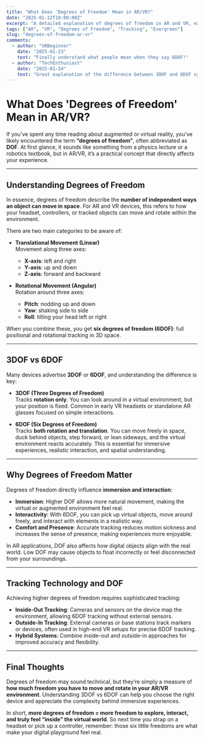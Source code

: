 ```yaml
---
title: "What Does 'Degrees of Freedom' Mean in AR/VR?"
date: "2025-01-22T10:00:00Z"
excerpt: "A detailed explanation of degrees of freedom in AR and VR, exploring how it affects tracking, movement, and immersive experiences."
tags: ["AR", "VR", "Degrees of Freedom", "Tracking", "Evergreen"]
slug: "degrees-of-freedom-ar-vr"
comments:
  - author: "VRBeginner"
    date: "2025-01-23"
    text: "Finally understand what people mean when they say 6DOF!"
  - author: "TechEnthusiast"
    date: "2025-01-24"
    text: "Great explanation of the difference between 3DOF and 6DOF systems."
---
```


# What Does 'Degrees of Freedom' Mean in AR/VR?

If you’ve spent any time reading about augmented or virtual reality, you’ve likely encountered the term **“degrees of freedom”**, often abbreviated as **DOF**. At first glance, it sounds like something from a physics lecture or a robotics textbook, but in AR/VR, it’s a practical concept that directly affects your experience.

---

## Understanding Degrees of Freedom

In essence, degrees of freedom describe the **number of independent ways an object can move in space**. For AR and VR devices, this refers to how your headset, controllers, or tracked objects can move and rotate within the environment.

There are two main categories to be aware of:

- **Translational Movement (Linear)**  
  Movement along three axes:  
  - **X-axis**: left and right  
  - **Y-axis**: up and down  
  - **Z-axis**: forward and backward  

- **Rotational Movement (Angular)**  
  Rotation around three axes:  
  - **Pitch**: nodding up and down  
  - **Yaw**: shaking side to side  
  - **Roll**: tilting your head left or right  

When you combine these, you get **six degrees of freedom (6DOF)**: full positional and rotational tracking in 3D space.

---

## 3DOF vs 6DOF

Many devices advertise **3DOF** or **6DOF**, and understanding the difference is key:

- **3DOF (Three Degrees of Freedom)**  
  Tracks **rotation only**. You can look around in a virtual environment, but your position is fixed. Common in early VR headsets or standalone AR glasses focused on simple interactions.

- **6DOF (Six Degrees of Freedom)**  
  Tracks **both rotation and translation**. You can move freely in space, duck behind objects, step forward, or lean sideways, and the virtual environment reacts accurately. This is essential for immersive experiences, realistic interaction, and spatial understanding.

---

## Why Degrees of Freedom Matter

Degrees of freedom directly influence **immersion and interaction**:

- **Immersion**: Higher DOF allows more natural movement, making the virtual or augmented environment feel real.  
- **Interactivity**: With 6DOF, you can pick up virtual objects, move around freely, and interact with elements in a realistic way.  
- **Comfort and Presence**: Accurate tracking reduces motion sickness and increases the sense of presence, making experiences more enjoyable.  

In AR applications, DOF also affects how digital objects align with the real world. Low DOF may cause objects to float incorrectly or feel disconnected from your surroundings.

---

## Tracking Technology and DOF

Achieving higher degrees of freedom requires sophisticated tracking:

- **Inside-Out Tracking**: Cameras and sensors on the device map the environment, allowing 6DOF tracking without external sensors.  
- **Outside-In Tracking**: External cameras or base stations track markers or devices, often used in high-end VR setups for precise 6DOF tracking.  
- **Hybrid Systems**: Combine inside-out and outside-in approaches for improved accuracy and flexibility.

---

## Final Thoughts

Degrees of freedom may sound technical, but they’re simply a measure of **how much freedom you have to move and rotate in your AR/VR environment**. Understanding 3DOF vs 6DOF can help you choose the right device and appreciate the complexity behind immersive experiences.

In short, **more degrees of freedom = more freedom to explore, interact, and truly feel “inside” the virtual world**. So next time you strap on a headset or pick up a controller, remember: those six little freedoms are what make your digital playground feel real.
